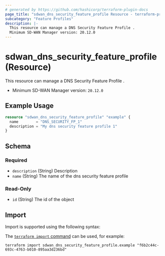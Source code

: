 ```yaml
---
# generated by https://github.com/hashicorp/terraform-plugin-docs
page_title: "sdwan_dns_security_feature_profile Resource - terraform-provider-sdwan"
subcategory: "Feature Profiles"
description: |-
  This resource can manage a DNS Security Feature Profile .
  Minimum SD-WAN Manager version: 20.12.0
---
```


# sdwan_dns_security_feature_profile (Resource)

This resource can manage a DNS Security Feature Profile .
  - Minimum SD-WAN Manager version: `20.12.0`

## Example Usage

```terraform
resource "sdwan_dns_security_feature_profile" "example" {
  name        = "DNS_SECURITY_FP_1"
  description = "My dns security feature profile 1"
}
```

<!-- schema generated by tfplugindocs -->
## Schema

### Required

- `description` (String) Description
- `name` (String) The name of the dns security feature profile

### Read-Only

- `id` (String) The id of the object

## Import

Import is supported using the following syntax:

The [`terraform import` command](https://developer.hashicorp.com/terraform/cli/commands/import) can be used, for example:

```shell
terraform import sdwan_dns_security_feature_profile.example "f6b2c44c-693c-4763-b010-895aa3d236bd"
```
